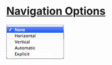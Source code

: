 # [Navigation Options](https://docs.unity3d.com/Packages/com.unity.ugui@1.0/manual/script-SelectableNavigation.html)
![](UI_SelectableNavigation.png)